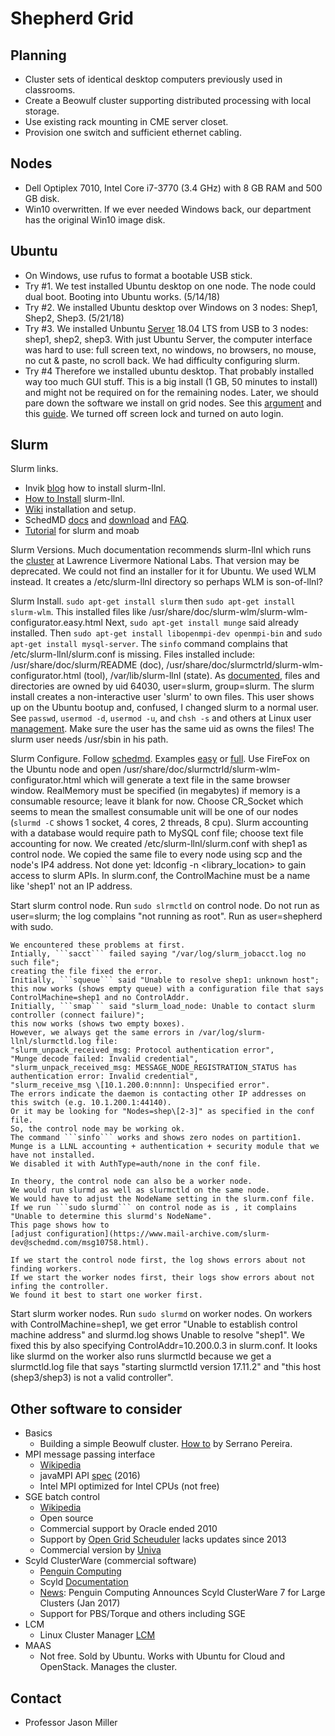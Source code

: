 # Shepherd Grid

## Planning
* Cluster sets of identical desktop computers previously used in classrooms.
* Create a Beowulf cluster supporting distributed processing with local storage.
* Use existing rack mounting in CME server closet.
* Provision one switch and sufficient ethernet cabling.

## Nodes
* Dell Optiplex 7010, Intel Core i7-3770 (3.4 GHz) with 8 GB RAM and 500 GB disk.
* Win10 overwritten. If we ever needed Windows back, our department has the original Win10 image disk.

## Ubuntu
* On Windows, use rufus to format a bootable USB stick.
* Try #1. 
We test installed Ubuntu desktop on one node.
The node could dual boot. Booting into Ubuntu works. (5/14/18)
* Try #2. 
We installed Ubuntu desktop over Windows on 3 nodes: Shep1, Shep2, Shep3. (5/21/18)
* Try #3.
We installed Unbuntu [Server](https://www.ubuntu.com/download/server) 18.04 LTS from USB to 3 nodes: shep1, shep2, shep3.
With just Ubuntu Server, the computer interface was hard to use: 
full screen text, no windows, no browsers, no mouse, no cut & paste, no scroll back. 
We had difficulty configuring slurm. 
* Try #4
Therefore we installed ubuntu desktop. That probably installed way too much GUI stuff. 
This is a big install (1 GB, 50 minutes to install) and might not be required on for the remaining nodes. 
Later, we should pare down the software we install on grid nodes. 
See this [argument](https://askubuntu.com/questions/53822/how-do-you-run-ubuntu-server-with-a-gui) 
and this [guide](https://help.ubuntu.com/community/ServerGUI).
We turned off screen lock and turned on auto login.

## Slurm

Slurm links.
* Invik [blog](https://www.invik.xyz/work/Slurm-on-Ubuntu-Trusty/) how to install slurm-llnl.
* [How to Install](https://www.howtoinstall.co/en/ubuntu/trusty/slurm-llnl) slurm-llnl.
* [Wiki](https://wiki.archlinux.org/index.php/Slurm) installation and setup.
* SchedMD [docs](https://slurm.schedmd.com/documentation.html) 
and [download](https://slurm.schedmd.com/download.html)
and [FAQ](https://slurm.schedmd.com/faq.html#cred_invalid).
* [Tutorial](https://computing.llnl.gov/tutorials/moab/) for slurm and moab

Slurm Versions. 
Much documentation recommends slurm-llnl which runs the [cluster](https://computing.llnl.gov/tutorials/linux_clusters/) at Lawrence Livermore National Labs. That version may be deprecated. We could not find an installer for it for Ubuntu. We used WLM instead. It creates a /etc/slurm-llnl directory so perhaps WLM is son-of-llnl?

Slurm Install.
```sudo apt-get install slurm```
then ```sudo apt-get install slurm-wlm```.
This installed files like /usr/share/doc/slurm-wlm/slurm-wlm-configurator.easy.html
Next, ```sudo apt-get install munge```
said already installed.
Then ```sudo apt-get install libopenmpi-dev openmpi-bin```
and ```sudo apt-get install mysql-server```.
The ```sinfo``` command complains that /etc/slurm-llnl/slurm.conf is missing.
Files installed include: 
/usr/share/doc/slurm/README (doc), 
/usr/share/doc/slurmctrld/slurm-wlm-configurator.html (tool),
/var/lib/slurm-llnl (state).
As [documented](https://wiki.archlinux.org/index.php/Slurm), 
files and directories are owned by uid 64030, user=slurm, group=slurm.
The slurm install creates a non-interactive user 'slurm' to own files.
This user shows up on the Ubuntu bootup and, confused, I changed slurm to a normal user.
See ```passwd```, ```usermod -d```, ```usermod -u```, and ```chsh -s``` and others 
at Linux user [management](http://www.comptechdoc.org/os/linux/usersguide/linux_ugusers.html).
Make sure the user has the same uid as owns the files!
The slurm user needs /usr/sbin in his path.

Slurm Configure.
Follow [schedmd](https://slurm.schedmd.com/slurm.conf.html).
Examples [easy](https://slurm.schedmd.com/configurator.easy.html) or [full](https://slurm.schedmd.com/configurator.html).
Use FireFox on the Ubuntu node and open
/usr/share/doc/slurmctrld/slurm-wlm-configurator.html
which will generate a text file in the same browser window.
RealMemory must be specified (in megabytes) if memory is a consumable resource; leave it blank for now.
Choose CR_Socket which seems to mean the smallest consumable unit will be one of our nodes
(```slurmd -C``` shows 1 socket, 4 cores, 2 threads, 8 cpu).
Slurm accounting with a database would require path to MySQL conf file; choose text file accounting for now.
We created /etc/slurm-llnl/slurm.conf with shep1 as control node.
We copied the same file to every node using scp and the node's IP4 address.
Not done yet: ldconfig -n <library_location> to gain access to slurm APIs.
In slurm.conf, the ControlMachine must be a name like 'shep1' not an IP address.

Start slurm control node.
Run ```sudo slrmctld``` on control node.
Do not run as user=slurm; the log complains "not running as root".
Run as user=shepherd with sudo.

    We encountered these problems at first.
    Intially, ```sacct``` failed saying "/var/log/slurm_jobacct.log no such file"; 
    creating the file fixed the error.
    Initially, ```squeue``` said "Unable to resolve shep1: unknown host";
    this now works (shows empty queue) with a configuration file that says ControlMachine=shep1 and no ControlAddr.
    Initially, ```smap``` said "slurm_load_node: Unable to contact slurm controller (connect failure)";
    this now works (shows two empty boxes).
    However, we always get the same errors in /var/log/slurm-llnl/slurmctld.log file:
    "slurm_unpack_received_msg: Protocol authentication error", 
    "Munge decode failed: Invalid credential",
    "slurm_unpack_received_msg: MESSAGE_NODE_REGISTRATION_STATUS has authentication error: Invalid credential",
    "slurm_receive_msg \[10.1.200.0:nnnn]: Unspecified error".
    The errors indicate the daemon is contacting other IP addresses on this switch (e.g. 10.1.200.1:44140).
    Or it may be looking for "Nodes=shep\[2-3]" as specified in the conf file.
    So, the control node may be working ok.
    The command ```sinfo``` works and shows zero nodes on partition1.
    Munge is a LLNL accounting + authentication + security module that we have not installed.
    We disabled it with AuthType=auth/none in the conf file.

    In theory, the control node can also be a worker node.
    We would run slurmd as well as slurmctld on the same node.
    We would have to adjust the NodeName setting in the slurm.conf file.
    If we run ```sudo slurmd``` on control node as is , it complains "Unable to determine this slurmd's NodeName".
    This page shows how to  
    [adjust configuration](https://www.mail-archive.com/slurm-dev@schedmd.com/msg10758.html).

    If we start the control node first, the log shows errors about not finding workers.
    If we start the worker nodes first, their logs show errors about not infing the controller.
    We found it best to start one worker first.

Start slurm worker nodes.
Run ```sudo slurmd``` on worker nodes.
On workers with ControlMachine=shep1, we get error "Unable to establish control machine address"
and slurmd.log shows Unable to resolve "shep1".
We fixed this by also specifying ControlAddr=10.200.0.3 in slurm.conf.
It looks like slurmd on the worker also runs slurmctld 
because we get a slurmctld.log file that says "starting slurmctld version 17.11.2"
and "this host (shep3/shep3) is not a valid controller".

## Other software to consider
* Basics
    * Building a simple Beowulf cluster. [How to](https://www-users.cs.york.ac.uk/~mjf/pi_cluster/src/Building_a_simple_Beowulf_cluster.html) by Serrano Pereira.
* MPI message passing interface
    * [Wikipedia](https://en.wikipedia.org/wiki/Message_Passing_Interface)
    * javaMPI API [spec](https://www.open-mpi.org/papers/mpi-java-spec/) (2016)
    * Intel MPI optimized for Intel CPUs (not free)
* SGE batch control
    * [Wikipedia](https://en.wikipedia.org/wiki/Oracle_Grid_Engine)
    * Open source
    * Commercial support by Oracle ended 2010
    * Support by [Open Grid Scheuduler](http://gridscheduler.sourceforge.net/) lacks updates since 2013
    * Commercial version by [Univa](http://www.univa.com/products/)
* Scyld ClusterWare (commercial software)
    * [Penguin Computing](https://www.penguincomputing.com/support/documentation/)
    * Scyld [Documentation](https://www.penguincomputing.com/documentation/scyld-clusterware/7/admin-guide/index.html)
    * [News](http://www.dataversity.net/penguin-computing-announces-scyld-clusterware-7-large-clusters/): Penguin Computing Announces Scyld ClusterWare 7 for Large Clusters (Jan 2017)
    * Support for PBS/Torque and others including SGE
* LCM
    * Linux Cluster Manager [LCM](http://linuxcm.sourceforge.net/)
* MAAS
    * Not free. Sold by Ubuntu. Works with Ubuntu for Cloud and OpenStack. Manages the cluster.

## Contact
* Professor Jason Miller

